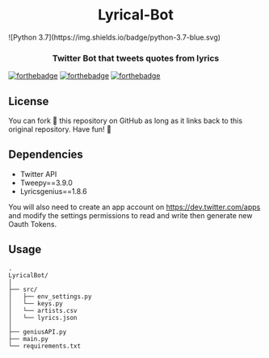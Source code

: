 

<h1 align="center">Lyrical-Bot</h1>
![Python 3.7](https://img.shields.io/badge/python-3.7-blue.svg)
<h3 align="center"> 
Twitter Bot that tweets quotes from lyrics
</h3>

[![forthebadge](https://forthebadge.com/images/badges/made-with-python.svg)](https://forthebadge.com)
[![forthebadge](https://forthebadge.com/images/badges/check-it-out.svg)](https://forthebadge.com)
[![forthebadge](https://forthebadge.com/images/badges/fo-real.svg)](https://forthebadge.com)



License
------------

You can fork 🍴 this repository on GitHub as long as it links back to this original repository. Have fun! 🤗

Dependencies
------------

  * Twitter API
  * Tweepy==3.9.0
  * Lyricsgenius==1.8.6
  
 

You will also need to create an app account on https://dev.twitter.com/apps and modify the settings permissions to read and write then generate new Oauth Tokens.

Usage
------------
    . 
    LyricalBot/
    │
    ├── src/
    │   ├── env_settings.py
    │   └── keys.py
    │   └── artists.csv
    │   └── lyrics.json
    │
    ├── geniusAPI.py  
    ├── main.py
    └── requirements.txt
